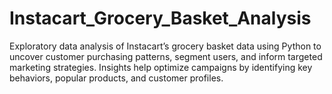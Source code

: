 # Instacart_Grocery_Basket_Analysis
Exploratory data analysis of Instacart’s grocery basket data using Python to uncover customer purchasing patterns, segment users, and inform targeted marketing strategies. Insights help optimize campaigns by identifying key behaviors, popular products, and customer profiles.

